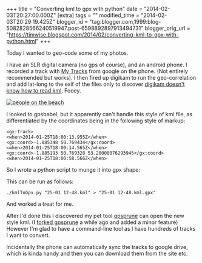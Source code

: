 +++
title = "Converting kml to gpx with python"
date = "2014-02-03T20:27:00.000Z"
[extra]
tags = ""
modified_time = "2014-02-03T20:29:19.425Z"
blogger_id = "tag:blogger.com,1999:blog-5082828566240519947.post-6598892897913494731"
blogger_orig_url = "https://timwise.blogspot.com/2014/02/converting-kml-to-gpx-with-python.html"
+++

Today I wanted to geo-code some of my photos.

I have an SLR digital camera (no gps of course), and an android phone. I
recorded a track with [My
Tracks](https://play.google.com/store/apps/details?id=com.google.android.maps.mytracks)
from google on the phone. (Not entirely recommended but works). I then fired up
digikam to run the geo-correlation and add lat-long to the exif of the files
only to discover [digikam doesn't know how to read
kml](http://community.kde.org/Digikam/GSoC2010/ReverseGeocoding#TODO_Later_versions).
Fooey.

<div class="flickr-pic">
<a href="https://www.flickr.com/photos/tim_abell/12293521763/"><img
src="https://live.staticflickr.com/3756/12293521763_39d7704c73_k.jpg" alt="people on the beach"></a>
</div>

I looked to gpsbabel, but it apparently can't handle this style of kml file, as
differentiated by the coordinates being in the following style of markup:

    <gx:Track>
    <when>2014-01-25T18:00:13.955Z</when>
    <gx:coord>-1.885348 50.769434</gx:coord>
    <when>2014-01-25T18:00:14.565Z</when>
    <gx:coord>-1.885193 50.769328 53.20000076293945</gx:coord>
    <when>2014-01-25T18:00:58.566Z</when>

So I wrote a python script to munge it into gpx shape:

<script src="https://gist.github.com/timabell/8791116.js"></script>

This can be run as follows:

    ./kmlToGpx.py "25-01 12-48.kml" > "25-01 12-48.kml.gpx"

And worked a treat for me.

After I'd done this I discovered my pet tool
[gpsprune](http://activityworkshop.net/software/gpsprune/index.html) can open
the new style kml. (I [forked gpsprune](https://github.com/timabell/gpsprune) a
while ago and added a minor feature) However I'm glad to have a command-line
tool as I have hundreds of tracks I want to convert.

Incidentally the phone can automatically sync the tracks to google drive, which
is kinda handy and then you can download them from the site etc.

